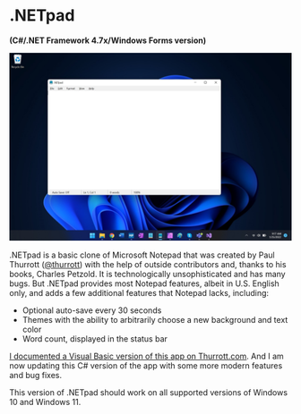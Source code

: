 # .NETpad

**(C#/.NET Framework 4.7x/Windows Forms version)**

![.NETpad hero image](/graphics/hero.jpg)

.NETpad is a basic clone of Microsoft Notepad that was created by Paul Thurrott ([@thurrott](https://www.twitter.com/thurrott)) with the help of outside contributors and, thanks to his books, Charles Petzold. It is technologically unsophisticated and has many bugs. But .NETpad provides most Notepad features, albeit in U.S. English only, and adds a few additional features that Notepad lacks, including:

- Optional auto-save every 30 seconds
- Themes with the ability to arbitrarily choose a new background and text color
- Word count, displayed in the status bar

[I documented a Visual Basic version of this app on Thurrott.com](https://www.thurrott.com/tag/the-winforms-notepad-project). And I am now updating this C# version of the app with some more modern features and bug fixes. 

This version of .NETpad should work on all supported versions of Windows 10 and Windows 11.
